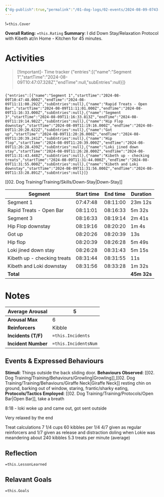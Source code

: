```yaml
---
{"dg-publish":true,"permalink":"/01-dog-logs/02-events/2024-08-09-0743-kibeth-down-stay-practice/","tags":["DogTraining/Session",null],"noteIcon":"","created":"2024-08-09T07:44:08.379-03:00","updated":"2024-08-11T20:12:24.152-03:00"}
---
```


!`=this.Cover`

**Overall Rating:** `=this.Rating`
**Summary**: I did Down Stay/Relaxation Protocol with Kibeth at/in Home - Kitchen for 45 minutes.
# Activities
>[!Important]-  Time tracker
{"entries":[{"name":"Segment 1","startTime":"2024-08-09T10:47:07.328Z","endTime":null,"subEntries":null}]}
>```simple-time-tracker

```simple-time-tracker
{"entries":[{"name":"Segment 1","startTime":"2024-08-09T10:47:48.000Z","endTime":"2024-08-09T11:11:00.292Z","subEntries":null},{"name":"Rapid Treats - Open Bar","startTime":"2024-08-09T11:11:01.000Z","endTime":"2024-08-09T11:16:33.000Z","subEntries":null},{"name":"Segment 3","startTime":"2024-08-09T11:16:33.813Z","endTime":"2024-08-09T11:19:14.982Z","subEntries":null},{"name":"Hip Flop downstay","startTime":"2024-08-09T11:19:16.000Z","endTime":"2024-08-09T11:20:20.622Z","subEntries":null},{"name":"Got up","startTime":"2024-08-09T11:20:26.000Z","endTime":"2024-08-09T11:20:39.241Z","subEntries":null},{"name":"Hip flop","startTime":"2024-08-09T11:20:39.000Z","endTime":"2024-08-09T11:26:28.439Z","subEntries":null},{"name":"Loki jined down stay","startTime":"2024-08-09T11:26:28.000Z","endTime":"2024-08-09T11:31:43.448Z","subEntries":null},{"name":"Kibeth up - checking treats","startTime":"2024-08-09T11:31:44.000Z","endTime":"2024-08-09T11:31:55.000Z","subEntries":null},{"name":"Kibeth and Loki downstay","startTime":"2024-08-09T11:31:56.000Z","endTime":"2024-08-09T11:33:28.891Z","subEntries":null}]}
```



[[02. Dog Training/Training/Skills/Down-Stay\|Down-Stay]]

| Segment                     | Start time | End time | Duration    |
| --------------------------- | ---------- | -------- | ----------- |
| Segment 1                   | 07:47:48   | 08:11:00 | 23m 12s     |
| Rapid Treats - Open Bar     | 08:11:01   | 08:16:33 | 5m 32s      |
| Segment 3                   | 08:16:33   | 08:19:14 | 2m 41s      |
| Hip Flop downstay           | 08:19:16   | 08:20:20 | 1m 4s       |
| Got up                      | 08:20:26   | 08:20:39 | 13s         |
| Hip flop                    | 08:20:39   | 08:26:28 | 5m 49s      |
| Loki jined down stay        | 08:26:28   | 08:31:43 | 5m 15s      |
| Kibeth up - checking treats | 08:31:44   | 08:31:55 | 11s         |
| Kibeth and Loki downstay    | 08:31:56   | 08:33:28 | 1m 32s      |
| **Total**                   |            |          | **45m 32s** |

# Notes

| **Average Arousal** | 5   |
| ------------------- | -------------------- |
| **Arousal Max**     | 6   |
| **Reinforcers**     | Kibble  |
| **Incidents (T/F)** | `=this.Incidents`    |
| **Incident Number** | `=this.IncidentsNum` |
## Events & Expressed Behaviours
**Stimuli**: Things outside the back sliding door.
**Behaviours Observed**: [[02. Dog Training/Training/Behaviours/Growling\|Growling]],[[02. Dog Training/Training/Behaviours/Giraffe Neck\|Giraffe Neck]] resting chin on ground, barking out of  window, staring, frantic/sharky eating, 
**Protocols/Tactics Employed**: [[02. Dog Training/Training/Protocols/Open Bar\|Open Bar]], take a breath

8:18 - loki  woke up and came out, got sent outside


Very relaxed by the end


Treat calculations
7 1/4 cups
60 kibbles per 1/4
4/7 given as regular reinforcers and 1/7 given as release and distraction doling when Lokie was meandering about
240 kibbles 
5.3 treats per minute (average)

## Reflection
`=this.LessonLearned`

## Relavant Goals
`=this.Goals`
